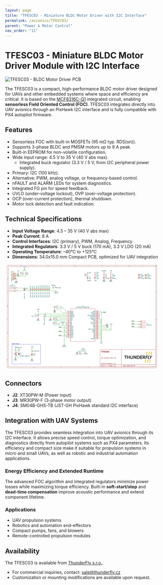 ```yaml
---
layout: page
title: "TFESC03 - Miniature BLDC Motor Driver with I2C Interface"
permalink: /avionics/TFESC03/
parent: "Power & Motor Control"
nav_order: "11"
---
```


# TFESC03 - Miniature BLDC Motor Driver Module with I2C Interface

![TFESC03 - BLDC Motor Driver PCB](https://raw.githubusercontent.com/ThunderFly-aerospace/TFESC03/refs/heads/main/doc/gen/img/TFESC03-top.png)

The TFESC03 is a compact, high-performance BLDC motor driver designed for UAVs and other embedded systems where space and efficiency are critical. It is based on the [MCF8316C-Q1](https://www.ti.com/product/MCF8316C-Q1) integrated circuit, enabling **sensorless Field Oriented Control (FOC)**. TFESC03 integrates directly into UAV avionics through an PixHawk I2C interface and is fully compatible with PX4 autopilot firmware.

## Features

  * Sensorless FOC with built-in MOSFETs (95 mΩ typ. RDS(on)).
  * Supports 3-phase BLDC and PMSM motors up to 8 A peak.
  * Built-in EEPROM for non-volatile configuration.
  * Wide input range: 4.5 V to 35 V (40 V abs max).
    * Integrated buck regulator (3.3 V / 5 V, from I2C peripheral power supply).
  * Primary: I2C (100 kHz).
  * Alternative: PWM, analog voltage, or frequency-based control.
  * nFAULT and ALARM LEDs for system diagnostics.
  * Integrated FG pin for speed feedback.
  * UVLO (under-voltage lockout), OVP (over-voltage protection).
  * OCP (over-current protection), thermal shutdown.
  * Motor lock detection and fault indication.

## Technical Specifications

* **Input Voltage Range**: 4.5 – 35 V (40 V abs max)
* **Peak Current**: 8 A
* **Control Interfaces**: I2C (primary), PWM, Analog, Frequency
* **Integrated Regulators**: 3.3 V / 5 V buck (170 mA), 3.3 V LDO (20 mA)
* **Operating Temperature**: –40°C to +125°C
* **Dimensions**: 34.0x15.0 mm Compact PCB, optimized for UAV integration

![TFESC03 - BLDC Motor Driver schematics](TFESC03-schematic.png)

## Connectors

* **J2**: XT30PW-M (Power input)
* **J3**: MR30PW-F (3-phase motor output)
* **J4**: SM04B-GHS-TB (JST-GH PixHawk standard I2C interface)

## Integration with UAV Systems

The TFESC03 provides seamless integration into UAV avionics through its I2C interface. It allows precise speed control, torque optimization, and diagnostics directly from autopilot systems such as PX4 parameters. Its efficiency and compact size make it suitable for propulsion systems in micro and small UAVs, as well as robotic and industrial automation applications.

### Energy Efficiency and Extended Runtime

The advanced FOC algorithm and integrated regulators minimize power losses while maximizing torque efficiency. Built-in **soft-start/stop** and **dead-time compensation** improve acoustic performance and extend component lifetime.

### Applications

* UAV propulsion systems
* Robotics and automation end-effectors
* Compact pumps, fans, and blowers
* Remote-controlled propulsion modules

## Availability

The TFESC03 is available from [ThunderFly s.r.o.](https://www.thunderfly.cz/).

* For commercial inquiries, contact: [sale@thunderfly.cz](mailto:sale@thunderfly.cz)
* Customization or mounting modifications are available upon request.

